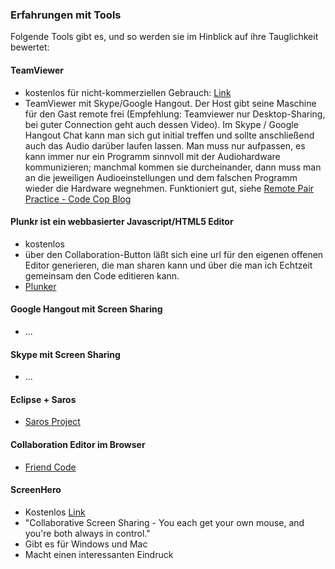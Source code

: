 ### Erfahrungen mit Tools

Folgende Tools gibt es, und so werden sie im Hinblick auf ihre Tauglichkeit bewertet:

#### TeamViewer
- kostenlos für nicht-kommerziellen Gebrauch: [Link](http://www.teamviewer.com)
- TeamViewer mit Skype/Google Hangout. Der Host gibt seine Maschine für den Gast remote frei (Empfehlung: Teamviewer nur Desktop-Sharing, bei guter Connection geht auch dessen Video). Im Skype / Google Hangout Chat kann man sich gut initial treffen und sollte anschließend auch das Audio darüber laufen lassen. Man muss nur aufpassen, es kann immer nur ein Programm sinnvoll mit der Audiohardware kommunizieren; manchmal kommen sie durcheinander, dann muss man an die jeweiligen Audioeinstellungen und dem falschen Programm wieder die Hardware wegnehmen. Funktioniert gut, siehe [Remote Pair Practice - Code Cop Blog](http://blog.code-cop.org/2012/08/remote-pair-practice.html)

#### Plunkr ist ein webbasierter Javascript/HTML5 Editor
- kostenlos
- über den Collaboration-Button läßt sich eine url für den eigenen offenen Editor 
  generieren, die man sharen kann und über die man ich Echtzeit gemeinsam den Code editieren kann.
- [Plunker](http://plnkr.co/)

#### Google Hangout mit Screen Sharing
- ...

#### Skype mit Screen Sharing
- ...

#### Eclipse + Saros
- [Saros Project](http://www.saros-project.org/)

#### Collaboration Editor im Browser

- [Friend Code](https://friendco.de/)

#### ScreenHero
- Kostenlos [Link](http://screenhero.com/) 
- "Collaborative Screen Sharing - You each get your own mouse, and you're both always in control."
- Gibt es für Windows und Mac
- Macht einen interessanten Eindruck
